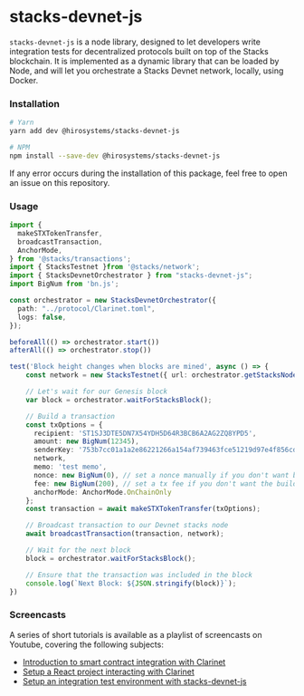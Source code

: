 # stacks-devnet-js

`stacks-devnet-js` is a node library, designed to let developers write integration tests for decentralized protocols built on top of the Stacks blockchain.
It is implemented as a dynamic library that can be loaded by Node, and will let you orchestrate a Stacks Devnet network, locally, using Docker.

### Installation

```bash
# Yarn
yarn add dev @hirosystems/stacks-devnet-js

# NPM
npm install --save-dev @hirosystems/stacks-devnet-js
```

If any error occurs during the installation of this package, feel free to open an issue on this repository.


### Usage

```typescript
import {
  makeSTXTokenTransfer,
  broadcastTransaction,
  AnchorMode,
} from '@stacks/transactions';
import { StacksTestnet }from '@stacks/network';
import { StacksDevnetOrchestrator } from "stacks-devnet-js";
import BigNum from 'bn.js';

const orchestrator = new StacksDevnetOrchestrator({
  path: "../protocol/Clarinet.toml",
  logs: false,
});

beforeAll(() => orchestrator.start())
afterAll(() => orchestrator.stop())

test('Block height changes when blocks are mined', async () => {
    const network = new StacksTestnet({ url: orchestrator.getStacksNodeUrl() });

    // Let's wait for our Genesis block
    var block = orchestrator.waitForStacksBlock();

    // Build a transaction
    const txOptions = {
      recipient: 'ST1SJ3DTE5DN7X54YDH5D64R3BCB6A2AG2ZQ8YPD5',
      amount: new BigNum(12345),
      senderKey: '753b7cc01a1a2e86221266a154af739463fce51219d97e4f856cd7200c3bd2a601',
      network,
      memo: 'test memo',
      nonce: new BigNum(0), // set a nonce manually if you don't want builder to fetch from a Stacks node
      fee: new BigNum(200), // set a tx fee if you don't want the builder to estimate
      anchorMode: AnchorMode.OnChainOnly
    };
    const transaction = await makeSTXTokenTransfer(txOptions);

    // Broadcast transaction to our Devnet stacks node
    await broadcastTransaction(transaction, network);

    // Wait for the next block
    block = orchestrator.waitForStacksBlock();

    // Ensure that the transaction was included in the block
    console.log(`Next Block: ${JSON.stringify(block)}`);
})
```

### Screencasts

A series of short tutorials is available as a playlist of screencasts on Youtube, covering the following subjects:

- [Introduction to smart contract integration with Clarinet](https://youtu.be/pucJ_tOC3pk)
- [Setup a React project interacting with Clarinet](https://youtu.be/b7iipqzTUH8)
- [Setup an integration test environment with stacks-devnet-js](https://youtu.be/BqeL17m1dZk)
